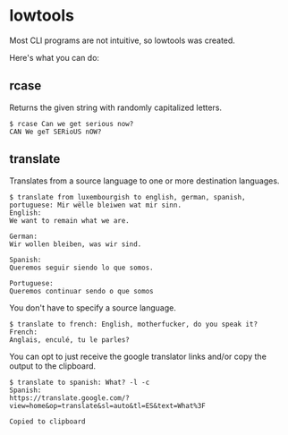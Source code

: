 # lowtools

Most CLI programs are not intuitive, so lowtools was created.

Here's what you can do:

## rcase

Returns the given string with randomly capitalized letters.

```
$ rcase Can we get serious now?
CAN We geT SERioUS nOW?
```

## translate

Translates from a source language to one or more destination languages.

```
$ translate from luxembourgish to english, german, spanish, portuguese: Mir wëlle bleiwen wat mir sinn.
English:
We want to remain what we are.

German:
Wir wollen bleiben, was wir sind.

Spanish:
Queremos seguir siendo lo que somos.

Portuguese:
Queremos continuar sendo o que somos
```

You don't have to specify a source language.

```
$ translate to french: English, motherfucker, do you speak it?
French:
Anglais, enculé, tu le parles?
```

You can opt to just receive the google translator links and/or copy the output to the clipboard.

```
$ translate to spanish: What? -l -c
Spanish:
https://translate.google.com/?view=home&op=translate&sl=auto&tl=ES&text=What%3F

Copied to clipboard
```